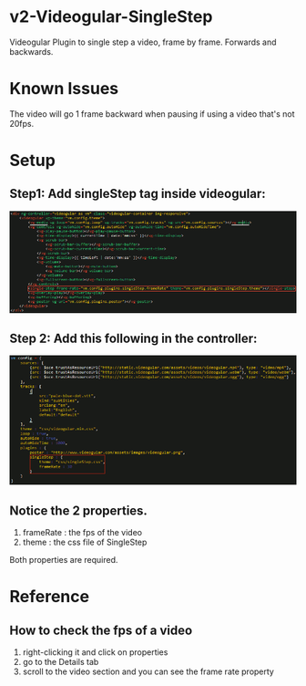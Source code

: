 # v2-Videogular-SingleStep
Videogular Plugin to single step a video, frame by frame. Forwards and backwards.

# Known Issues
The video will go 1 frame backward when pausing if using a video that's not 20fps.

# Setup

## Step1: Add singleStep tag inside videogular:
![](docs/images/setup-singleStep-html.png)

## Step 2: Add this following in the controller:
![](docs/images/setup-singleStep-controller.png)

## Notice the 2 properties.

1. frameRate : the fps of the video
2. theme : the css file of SingleStep

Both properties are required.

# Reference
## How to check the fps of a video

1. right-clicking it and click on properties
2. go to the Details tab
3. scroll to the video section and you can see the frame rate property
